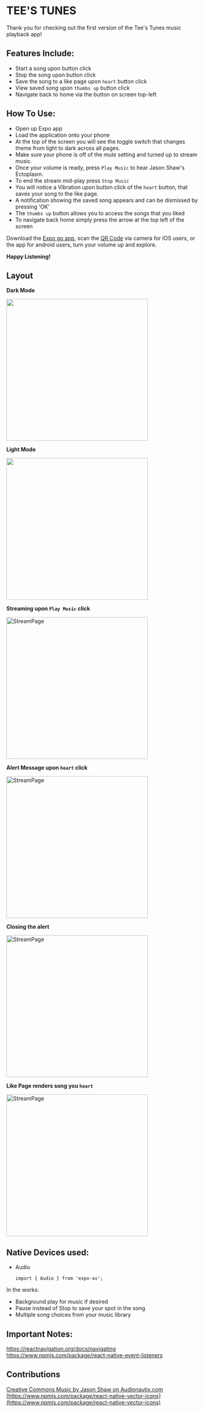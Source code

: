 # TEE'S TUNES

Thank you for checking out the first version of the Tee's Tunes music playback app!

## Features Include:

- Start a song upon button click
- Stop the song upon button click
- Save the song to a like page upon `heart` button click
- View saved song upon `thumbs up` button click
- Navigate back to home via the button on screen top-left

## How To Use:

- Open up Expo app
- Load the application onto your phone
- At the top of the screen you will see the toggle switch that changes theme from light to dark across all pages.
- Make sure your phone is off of the *mute* setting and turned up to stream music.
- Once your volume is ready, press `Play Music` to hear Jason Shaw's Ectoplasm.
- To end the stream mid-play press `Stop Music`
- You will notice a Vibration upon button click of the `heart` button, that saves your song to the like page.
- A notification showing the saved song appears and can be dismissed by pressing 'OK'
- The `thumbs up` button allows you to access the songs that you liked 
- To navigate back home simply press the arrow at the top left of the screen

Download the [Expo go app](https://expo.dev/@tiarabcodes1/js-401d46-class-41), scan the [QR Code](https://expo.dev/@tiarabcodes1/js-401d46-class-41) via camera for IOS users, or the app for android users, turn your volume up and explore.

**Happy Listening!**



## Layout

**Dark Mode**

<a href="url"><img width="370"  src="https://user-images.githubusercontent.com/90294860/169092381-d64c03e2-00fc-4053-b04a-e863427f32de.jpeg"></a>

**Light Mode**

<a href="url"><img width="370" src="https://user-images.githubusercontent.com/90294860/168859447-b4b48fb6-ac76-4e75-b5aa-acc3c9a2ca88.png">
</a>

**Streaming upon `Play Music` click**

<a href="url"><img width="370" alt="StreamPage" src="https://user-images.githubusercontent.com/90294860/169092475-5288f070-b39c-4b70-91f2-d8e649879c3d.jpeg">
</a>

**Alert Message upon `heart` click**

<a href="url"><img width="370" alt="StreamPage" src="https://user-images.githubusercontent.com/90294860/169102226-d4eb9b96-77d3-4b29-9111-8ef07c838efa.jpg">
</a>

**Closing the alert**

<a href="url"><img width="370" alt="StreamPage" src="https://user-images.githubusercontent.com/90294860/169102374-2609f4d5-e7af-4556-b264-5a4c61ae799e.jpg">
</a>

**Like Page renders song you `heart`**

<a href="url"><img width="370" alt="StreamPage" src="https://user-images.githubusercontent.com/90294860/169094640-56c517b7-640d-4979-97eb-e807a2cebed1.jpeg">
</a>


## Native Devices used:

- Audio

      import { Audio } from 'expo-av';

In the works:

- Background play for music if desired
- Pause instead of Stop to save your spot in the song
- Multiple song choices from your music library

## Important Notes:

https://reactnavigation.org/docs/navigating
https://www.npmjs.com/package/react-native-event-listeners

## Contributions

<a href="https://audionautix.com/">Creative Commons Music by Jason Shaw on Audionautix.com</a>
[https://www.npmjs.com/package/react-native-vector-icons](https://www.npmjs.com/package/react-native-vector-icons)
